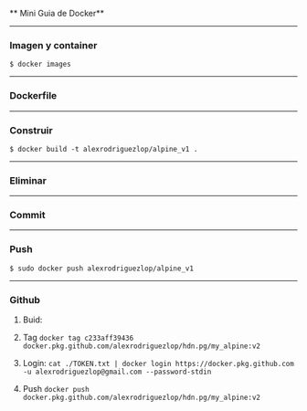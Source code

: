 ** Mini Guia de Docker**


---
### Imagen y container

`$ docker images`

---
### Dockerfile


---
### Construir

`$ docker build -t alexrodriguezlop/alpine_v1 .`


---
### Eliminar


---
### Commit


---
### Push
`$ sudo docker push alexrodriguezlop/alpine_v1`

---
### Github

1. Buid:

2. Tag
`docker tag c233aff39436 docker.pkg.github.com/alexrodriguezlop/hdn.pg/my_alpine:v2`

3. Login:
`cat ./TOKEN.txt | docker login https://docker.pkg.github.com -u alexrodriguezlop@gmail.com --password-stdin`

4. Push 
`docker push docker.pkg.github.com/alexrodriguezlop/hdn.pg/my_alpine:v2`

